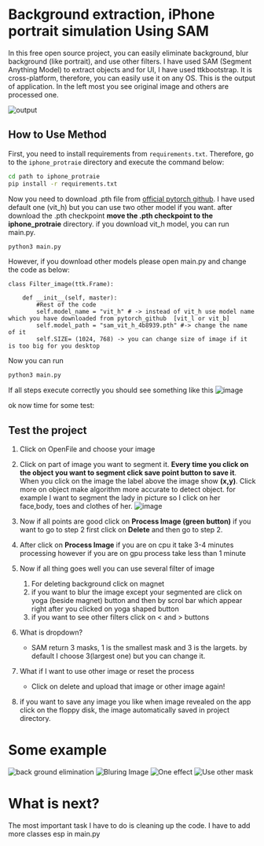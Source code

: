 # Background extraction, iPhone portrait simulation Using SAM

In this free open source project, you can easily eliminate background, blur background (like portrait), and use other filters. I have used SAM (Segment Anything Model) to extract objects and for UI, I have used ttkbootstrap. It is cross-platform, therefore, you can easily use it on any OS. This is the output of application. In the left most you see original image and others are processed one.

![output](https://github.com/amirhRahimi1993/iphone_protraie/assets/39728050/7a1b38be-f421-452e-aeb0-ce3875d1f6a6)

## How to Use Method

First, you need to install requirements from `requirements.txt`. Therefore, go to the `iphone_protraie` directory and execute the command below:

```bash
cd path to iphone_protraie
pip install -r requirements.txt
```
Now you need to download .pth file from [official pytorch github](https://github.com/facebookresearch/segment-anything#model-checkpoints). I have used default one (vit_h) but you can use two other model if you want. after download the .pth checkpoint **move the .pth checkpoint to the iphone_protraie** directory. if you download vit_h model, you can run main.py.
```bash
python3 main.py
```
However, if you download other models please open main.py and change the code as below:
```python3
class Filter_image(ttk.Frame):

    def __init__(self, master):
        #Rest of the code
        self.model_name = "vit_h" # -> instead of vit_h use model name which you have downloaded from pytorch_github  [vit_l or vit_b]
        self.model_path = "sam_vit_h_4b8939.pth" #-> change the name of it
        self.SIZE= (1024, 768) -> you can change size of image if it is too big for you desktop
```
Now you can run
```bash
python3 main.py
```
If all steps execute correctly you should see something like this
![image](https://github.com/amirhRahimi1993/iphone_protraie/assets/39728050/51cda701-a3ee-402e-8bb4-8ae2c54aad8b)

ok now time for some test:
## Test the project ##
1. Click on OpenFile and choose your image
2. Click on part of image you want to segment it. **Every time you click on the object you want to segment click save point button to save it**. When you click on the image the label above the image show **(x,y)**. Click more on object make algorithm more accurate to detect object. for example I want to segment the lady in picture so I click on her face,body, toes and clothes of her.
   ![image](https://github.com/amirhRahimi1993/iphone_protraie/assets/39728050/2210d3bf-fc25-4373-9741-aeb5fcdaeb8d)

4. Now if all points are good click on **Process Image (green button)** if you want to go to step 2 first click on **Delete** and then go to step 2.
5. After click on **Process Image** if you are on cpu it take 3-4 minutes processing however if you are on gpu process take less than 1 minute
6. Now if all thing goes well you can use several filter of image
   1. For deleting background click on magnet
   2. if you want to blur the image except your segmented are click on yoga (beside magnet) button and then by scrol bar which appear right after you clicked on  yoga shaped button
   3. if you want to see other filters click on < and > buttons
  
7. What is dropdown?
   - SAM return 3 masks, 1 is the smallest mask and 3 is the largets. by default I choose 3(largest one) but you can change it.
   
8. What if I want to use other image or reset the process
   - Click on delete and upload that image or other image again!

9. if you want to save any image you like when image revealed on the app click on the floppy disk, the image automatically saved in project directory.

# Some example #

![back ground elimination](https://github.com/amirhRahimi1993/iphone_protraie/assets/39728050/e61b9ca3-f54f-4f1b-b49c-4bc34a999245)
![Bluring Image](https://github.com/amirhRahimi1993/iphone_protraie/assets/39728050/fc438182-6f2e-4e8e-85d8-fe6b34b86b51)
![One effect](https://github.com/amirhRahimi1993/iphone_protraie/assets/39728050/de476f88-5845-4e41-a154-9fde1c69c282)
![Use other mask](https://github.com/amirhRahimi1993/iphone_protraie/assets/39728050/c910bbda-4239-470d-90e2-465b71f16cd2)

# What is next?
The most important task I have to do is cleaning up the code. I have to add more classes esp in main.py






